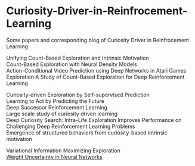 # Curiosity-Driver-in-Reinfrocement-Learning
Some papers and corresponding blog of Curiosity Driver in Reinfrocement Learning  

Unifying Count-Based Exploration and Intrinsic Motivation  
Count-Based Exploration with Neural Density Models  
Action-Conditional Video Prediction using Deep Networks in Atari Games  
Exploration  A Study of Count-Based Exploration for Deep Reinforcement Learning  

Curiosity-driven Exploration by Self-supervised Prediction  
Learning to Act by Predicting the Future  
Deep Successor Reinforcement Learning  
Large scale study of curiosity driven learning  
Deep Curiosity Search: Intra-Life Exploration Improves Performance on Challenging Deep Reinforcement Learning Problems  
Emergence of structured behaviors from curiosity-based intrinsic motivation  


Variational Information Maximizing Exploration  
[Weight Uncertainty in Neural Networks](https://www.nitarshan.com/bayes-by-backprop/)

